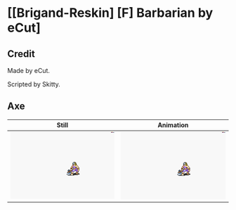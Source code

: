 # [\[Brigand-Reskin\] \[F\] Barbarian by eCut]

## Credit

Made by eCut.

Scripted by Skitty.

## Axe

| Still | Animation |
| :---: | :-------: |
| ![Axe still](./Axe_000.png) | ![Axe animation](./Axe.gif) |
